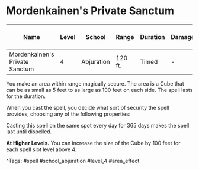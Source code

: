 # Mordenkainen's Private Sanctum

| Name | Level | School | Range | Duration | Damage | Save DC & Type |
|------|-------|--------|-------|----------|--------|----------------|
| Mordenkainen's Private Sanctum | 4 | Abjuration | 120 ft. | Timed | - | - |

You make an area within range magically secure. The area is a Cube that can be as small as 5 feet to as large as 100 feet on each side. The spell lasts for the duration.

When you cast the spell, you decide what sort of security the spell provides, choosing any of the following properties:

Casting this spell on the same spot every day for 365 days makes the spell last until dispelled.

**At Higher Levels.** You can increase the size of the Cube by 100 feet for each spell slot level above 4.

^Tags: #spell #school_abjuration #level_4 #area_effect